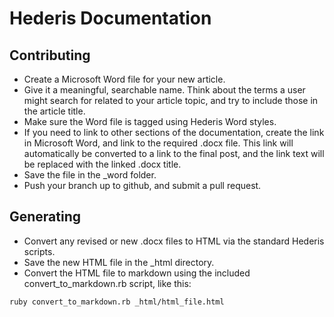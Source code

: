 # Hederis Documentation

## Contributing

* Create a Microsoft Word file for your new article.
* Give it a meaningful, searchable name. Think about the terms a user might search for related to your article topic, and try to include those in the article title.
* Make sure the Word file is tagged using Hederis Word styles.
* If you need to link to other sections of the documentation, create the link in Microsoft Word, and link to the required .docx file. This link will automatically be converted to a link to the final post, and the link text will be replaced with the linked .docx title.
* Save the file in the _word folder.
* Push your branch up to github, and submit a pull request.

## Generating

* Convert any revised or new .docx files to HTML via the standard Hederis scripts.
* Save the new HTML file in the _html directory.
* Convert the HTML file to markdown using the included convert_to_markdown.rb script, like this:

```
ruby convert_to_markdown.rb _html/html_file.html
```